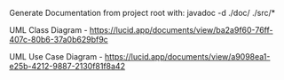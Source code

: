 Generate Documentation from project root with:
javadoc -d ./doc/ ./src/*


UML Class Diagram - https://lucid.app/documents/view/ba2a9f60-76ff-407c-80b6-37a0b629bf9c

UML Use Case Diagram - https://lucid.app/documents/view/a9098ea1-e25b-4212-9887-2130f81f8a42
